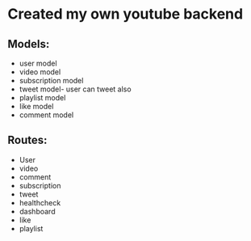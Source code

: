 # Created my own youtube backend

## Models:
* user model
* video model
* subscription model
* tweet model- user can tweet also
* playlist model
* like model
* comment model

## Routes: 
* User
* video
* comment
* subscription
* tweet
* healthcheck
* dashboard
* like
* playlist

